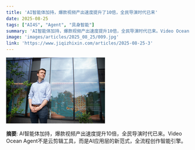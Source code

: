 ```yaml
---
title: 'AI智能体加持，爆款视频产出速度提升了10倍，全民导演时代已来'
date: 2025-08-25
tags: ["AI4S", "Agent", "具身智能"]
summary: 'AI智能体加持，爆款视频产出速度提升10倍，全民导演时代已来。Video Ocean Agent不是云剪辑工具，而是AI应用层的新范式，全流程创作智能引擎。'
image: 'images/articles/2025_08_25/009.jpg'
link: 'https://www.jiqizhixin.com/articles/2025-08-25-3'
---
```

![AI智能体加持，爆款视频产出速度提升了10倍，全民导演时代已来](images/articles/2025_08_25/009.jpg)

**摘要**: AI智能体加持，爆款视频产出速度提升10倍，全民导演时代已来。Video Ocean Agent不是云剪辑工具，而是AI应用层的新范式，全流程创作智能引擎。
